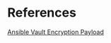 # References



[Ansible Vault Encryption Payload](https://docs.ansible.com/ansible/latest/vault_guide/vault_using_encrypted_content.html#ansible-vault-payload-format-1-1-1-2)




